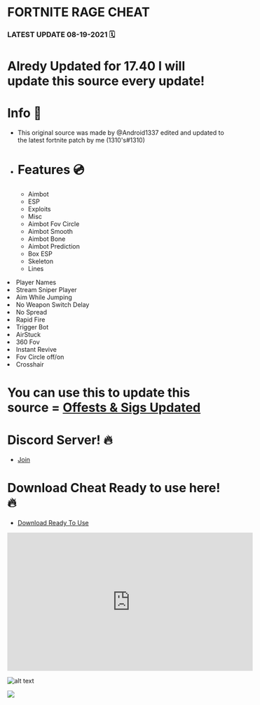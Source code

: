 # FORTNITE RAGE CHEAT 
 
### LATEST UPDATE 08-19-2021 🗓

# Alredy Updated for 17.40 I will update this source every update!

# Info 📝
<ul><li>This original source was made by @Android1337 edited and updated to the latest fortnite patch by me (1310's#1310)</li><li>
 
# Features 💿
<ul><li>Aimbot</li><li>ESP</li><li>Exploits</li><li>Misc</li><li>Aimbot Fov Circle</li><li>Aimbot Smooth</li><li>Aimbot Bone</li><li>Aimbot Prediction</li>
<li>Box ESP</li></ul><ul><li>Skeleton</li><li>Lines</li></ul></ul></li><li>Player Names</li></ul></li><li>Stream Sniper Player</li></ul></li><li>Aim While Jumping</li></ul></li><li>No Weapon Switch Delay</li></ul></li><li>No Spread</li></ul></li><li>Rapid Fire</li></ul></li><li>Trigger Bot</li></ul></li><li>AirStuck</li></ul></li><li>360 Fov</li></ul></li><li>Instant Revive</li></ul></li><li>Fov Circle off/on</li></ul></li><li>Crosshair</li></ul>

# You can use this to update this source = [Offests & Sigs Updated](https://github.com/ItsVITAL/Fortnite-Latest-Patch-Offests)

# Discord Server! 🔥

- [Join](https://discord.gg/wr3v9WzWdN)

# Download Cheat Ready to use here! 🔥

- [Download Ready To Use](https://link-to.net/148261/DildRageUpdated)

<iframe src="https://streamable.com/e/xmx49y?autoplay=1&nocontrols=1" width="560" height="315" frameborder="0" allowfullscreen allow="autoplay"></iframe>

![alt text](https://media.discordapp.net/attachments/865723311497281617/867133384425865266/Fortnite_20_07_2021_20_50_27.png?width=1214&height=683)

![](https://komarev.com/ghpvc/?username=ItsVITAL&color=yellow)







